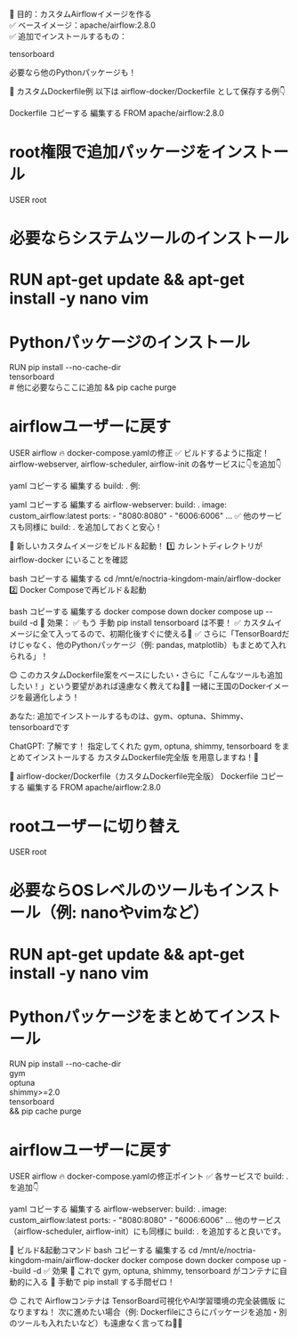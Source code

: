 🎯 目的：カスタムAirflowイメージを作る   
✅ ベースイメージ：apache/airflow:2.8.0  
✅ 追加でインストールするもの：  

tensorboard
 
必要なら他のPythonパッケージも！
 
📝 カスタムDockerfile例
以下は airflow-docker/Dockerfile として保存する例👇
 
Dockerfile
コピーする
編集する
FROM apache/airflow:2.8.0
 
# root権限で追加パッケージをインストール
USER root
 
# 必要ならシステムツールのインストール
# RUN apt-get update && apt-get install -y nano vim

# Pythonパッケージのインストール
RUN pip install --no-cache-dir \
    tensorboard \
    # 他に必要ならここに追加
    && pip cache purge

# airflowユーザーに戻す
USER airflow
🔥 docker-compose.yamlの修正
✅ ビルドするように指定！
airflow-webserver, airflow-scheduler, airflow-init の各サービスに👇を追加👇

yaml
コピーする
編集する
build: .
例:

yaml
コピーする
編集する
  airflow-webserver:
    build: .
    image: custom_airflow:latest
    ports:
      - "8080:8080"
      - "6006:6006"
    ...
✅ 他のサービスも同様に build: . を追加しておくと安心！

🚀 新しいカスタムイメージをビルド＆起動！
1️⃣ カレントディレクトリが airflow-docker にいることを確認

bash
コピーする
編集する
cd /mnt/e/noctria-kingdom-main/airflow-docker
2️⃣ Docker Composeで再ビルド＆起動

bash
コピーする
編集する
docker compose down
docker compose up --build -d
🎯 効果：
✅ もう 手動 pip install tensorboard は不要！
✅ カスタムイメージに全て入ってるので、初期化後すぐに使える🚀
✅ さらに「TensorBoardだけじゃなく、他のPythonパッケージ（例: pandas, matplotlib）もまとめて入れられる」！

😊
このカスタムDockerfile案をベースにしたい・さらに「こんなツールも追加したい！」という要望があれば遠慮なく教えてね🚀✨
一緒に王国のDockerイメージを最適化しよう！







あなた:
追加でインストールするものは、gym、optuna、Shimmy、tensorboardです


ChatGPT:
了解です！
指定してくれた gym, optuna, shimmy, tensorboard をまとめてインストールする カスタムDockerfile完全版 を用意しますね！🚀

📝 airflow-docker/Dockerfile（カスタムDockerfile完全版）
Dockerfile
コピーする
編集する
FROM apache/airflow:2.8.0

# rootユーザーに切り替え
USER root

# 必要ならOSレベルのツールもインストール（例: nanoやvimなど）
# RUN apt-get update && apt-get install -y nano vim

# Pythonパッケージをまとめてインストール
RUN pip install --no-cache-dir \
    gym \
    optuna \
    shimmy>=2.0 \
    tensorboard \
    && pip cache purge

# airflowユーザーに戻す
USER airflow
🔥 docker-compose.yamlの修正ポイント
✅ 各サービスで build: . を追加👇

yaml
コピーする
編集する
  airflow-webserver:
    build: .
    image: custom_airflow:latest
    ports:
      - "8080:8080"
      - "6006:6006"
    ...
他のサービス（airflow-scheduler, airflow-init）にも同様に build: . を追加すると良いです。

🚀 ビルド&起動コマンド
bash
コピーする
編集する
cd /mnt/e/noctria-kingdom-main/airflow-docker
docker compose down
docker compose up --build -d
✅ 効果
🔹 これで gym, optuna, shimmy, tensorboard がコンテナに自動的に入る
🔹 手動で pip install する手間ゼロ！

😊
これで Airflowコンテナは TensorBoard可視化やAI学習環境の完全装備版 になりますね！
次に進めたい場合（例: Dockerfileにさらにパッケージを追加・別のツールも入れたいなど）も遠慮なく言ってね🚀✨
